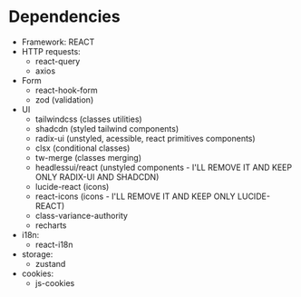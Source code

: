 # Dependencies

- Framework: REACT
- HTTP requests: 
  - react-query
  - axios
- Form
  - react-hook-form
  - zod (validation)
- UI
  - tailwindcss (classes utilities)
  - shadcdn (styled tailwind components)
  - radix-ui (unstyled, acessible, react primitives components)
  - clsx (conditional classes)
  - tw-merge (classes merging)
  - headlessui/react (unstyled components - I'LL REMOVE IT AND KEEP ONLY RADIX-UI AND SHADCDN)
  - lucide-react (icons)
  - react-icons (icons - I'LL REMOVE IT AND KEEP ONLY LUCIDE-REACT) 
  - class-variance-authority
  - recharts
- i18n:
  - react-i18n
- storage:
  - zustand
- cookies:
  - js-cookies
